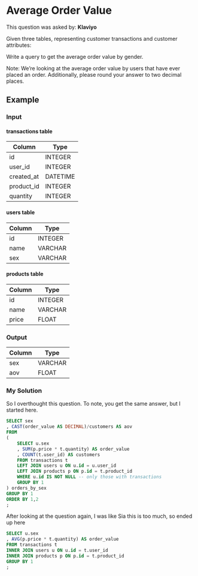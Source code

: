 # Average Order Value

This question was asked by: **Klaviyo**

Given three tables, representing customer transactions and customer attributes:

Write a query to get the average order value by gender.

Note: We’re looking at the average order value by users that have ever placed an order. Additionally, please round your answer to two decimal places.

## Example

### Input

#### transactions table

|Column|Type|
|------|----|
|id|INTEGER|
|user_id|INTEGER|
|created_at|DATETIME|
|product_id|INTEGER|
|quantity|INTEGER|

#### users table

|Column|Type|
|------|----|
|id|INTEGER|
|name|VARCHAR|
|sex|VARCHAR|

#### products table

|Column|Type|
|------|----|
|id|INTEGER|
|name|VARCHAR|
|price|FLOAT|

### Output

|Column|Type|
|------|----|
|sex|VARCHAR|
|aov|FLOAT|

### My Solution

So I overthought this question. To note, you get the same answer, but I started here.

```sql
SELECT sex
, CAST(order_value AS DECIMAL)/customers AS aov
FROM
(
    SELECT u.sex
    , SUM(p.price * t.quantity) AS order_value
    , COUNT(t.user_id) AS customers
    FROM transactions t
    LEFT JOIN users u ON u.id = u.user_id
    LEFT JOIN products p ON p.id = t.product_id
    WHERE u.id IS NOT NULL -- only those with transactions
    GROUP BY 1
) orders_by_sex
GROUP BY 1
ORDER BY 1,2
;
```

After looking at the question again, I was like Sia this is too much, so ended up here

```sql
SELECT u.sex
, AVG(p.price * t.quantity) AS order_value
FROM transactions t
INNER JOIN users u ON u.id = t.user_id
INNER JOIN products p ON p.id = t.product_id
GROUP BY 1
;
```
